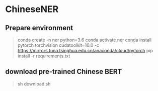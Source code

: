 # ChineseNER



## Prepare environment

> conda create -n ner python=3.6
  conda activate ner
  conda install pytorch torchvision cudatoolkit=10.0 -c https://mirrors.tuna.tsinghua.edu.cn/anaconda/cloud/pytorch
  pip install -r requirements.txt 


## download pre-trained Chinese BERT

> sh download.sh 


